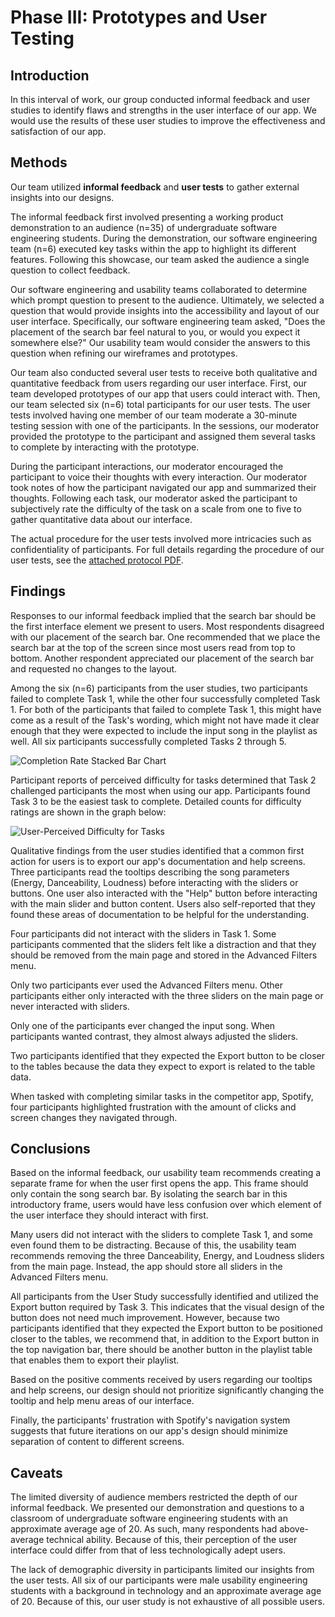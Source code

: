 # Phase III: Prototypes and User Testing

## Introduction

<!-- !!! Describe the general problem that the project is trying to
solve and the focus of this interval of work !!! -->

In this interval of work, our group conducted informal feedback and user
studies to identify flaws and strengths in the user interface of our
app. We would use the results of these user studies to improve the
effectiveness and satisfaction of our app.

## Methods

Our team utilized **informal feedback** and **user tests** to gather
external insights into our designs.

The informal feedback first involved presenting a working product
demonstration to an audience (n=35) of undergraduate software
engineering students. During the demonstration, our software
engineering team (n=6) executed key tasks within the app to highlight
its different features. Following this showcase, our team asked the
audience a single question to collect feedback.

Our software engineering and usability teams collaborated to determine
which prompt question to present to the audience. Ultimately, we
selected a question that would provide insights into the accessibility
and layout of our user interface. Specifically, our software
engineering team asked, "Does the placement of the search bar feel
natural to you, or would you expect it somewhere else?" Our usability
team would consider the answers to this question when refining our
wireframes and prototypes.

Our team also conducted several user tests to receive both qualitative
and quantitative feedback from users regarding our user interface.
First, our team developed prototypes of our app that users could
interact with. Then, our team selected six (n=6) total participants
for our user tests. The user tests involved having one member of our
team moderate a 30-minute testing session with one of the
participants. In the sessions, our moderator provided the
prototype to the participant and assigned them several tasks to
complete by interacting with the prototype.

During the participant interactions, our moderator encouraged the
participant to voice their thoughts with every interaction. Our
moderator took notes of how the participant navigated our app and
summarized their thoughts. Following each task, our moderator asked
the participant to subjectively rate the difficulty of the task on a
scale from one to five to gather quantitative data about our
interface.

The actual procedure for the user tests involved more intricacies such
as confidentiality of participants. For full details regarding the
procedure of our user tests, see the [attached protocol
PDF](protocol.pdf).

<!-- !!! Describe research methods you used to discover new insights,
which explains the purpose of each. Provide enough detail that someone
would be able to faithfully reproduce your research. Only include
research methods in here, not design documents/techniques/artifacts
!!! -->

## Findings

<!-- !!! For each research method, detail each of the findings to
clarify new discoveries of users' needs !!! -->

Responses to our informal feedback implied that the search bar should
be the first interface element we present to users. Most respondents
disagreed with our placement of the search bar. One recommended that
we place the search bar at the top of the screen since most users read
from top to bottom. Another respondent appreciated our placement of
the search bar and requested no changes to the layout.

Among the six (n=6) participants from the user studies, two
participants failed to complete Task 1, while the other four
successfully completed Task 1. For both of the participants that failed to complete Task 1, this might have come as a result of the Task's wording, which might not have made it clear enough that they were expected to include the input song in the playlist as well. All six participants successfully
completed Tasks 2 through 5.

![Completion Rate Stacked Bar
Chart](completion-count-stacked-bar-chart.png)

Participant reports of perceived difficulty for tasks determined that
Task 2 challenged participants the most when using our app.
Participants found Task 3 to be the easiest task to complete. Detailed
counts for difficulty ratings are shown in the graph below:

![User-Perceived Difficulty for
Tasks](diff-ratings-stacked-bar-chart.png)

Qualitative findings from the user studies identified that a common
first action for users is to export our app's documentation and help
screens. Three participants read the tooltips describing the song
parameters (Energy, Danceability, Loudness) before interacting with
the sliders or buttons. One user also interacted with the "Help"
button before interacting with the main slider and button content.
Users also self-reported that they found these areas of documentation
to be helpful for the understanding.

Four participants did not interact with the sliders in Task 1.
Some participants commented that the sliders felt like a distraction
and that they should be removed from the main page and stored in the
Advanced Filters menu.

Only two participants ever used the Advanced Filters menu. Other
participants either only interacted with the three sliders on the main
page or never interacted with sliders.

Only one of the participants ever changed the input song. When
participants wanted contrast, they almost always adjusted the sliders.

Two participants identified that they expected the Export button to be
closer to the tables because the data they expect to export is related
to the table data.

When tasked with completing similar tasks in the competitor app,
Spotify, four participants highlighted frustration with
the amount of clicks and screen changes they navigated through.

## Conclusions

<!-- !!! Discoveries derived from the methods and their findings.
Interpret how the findings translate into new insights into UX design
recommendations. Describe those recommendations and how they should
shape future work. In this section, include the new design
recommendations based on the latest user insights. !!! -->

Based on the informal feedback, our usability team recommends creating
a separate frame for when the user first opens the app. This frame
should only contain the song search bar. By isolating the search bar
in this introductory frame, users would have less confusion over which
element of the user interface they should interact with first.

Many users did not interact with the sliders to complete Task 1, and
some even found them to be distracting. Because of this, the usability
team recommends removing the three Danceability, Energy, and Loudness
sliders from the main page. Instead, the app should store all sliders
in the Advanced Filters menu.

All participants from the User Study successfully identified and
utilized the Export button required by Task 3. This indicates that the
visual design of the button does not need much improvement. However,
because two participants identified that they expected the Export
button to be positioned closer to the tables, we recommend that, in
addition to the Export button in the top navigation bar, there should
be another button in the playlist table that enables them to export
their playlist.

Based on the positive comments received by users regarding our
tooltips and help screens, our design should not prioritize
significantly changing the tooltip and help menu areas of our
interface.

Finally, the participants' frustration with Spotify's navigation
system suggests that future iterations on our app's design should
minimize separation of content to different screens.

## Caveats

The limited diversity of audience members restricted the depth of our
informal feedback. We presented our demonstration and questions to a
classroom of undergraduate software engineering students with an
approximate average age of 20. As such, many respondents had
above-average technical ability. Because of this, their perception of
the user interface could differ from that of less
technologically adept users.

The lack of demographic diversity in participants limited our insights
from the user tests. All six of our participants were male usability
engineering students with a background in technology and an
approximate average age of 20. Because of this, our user study is not
exhaustive of all possible users.

<!-- TODO: Add stimulations to the conclusions we made -->

<!-- !!! Considerations and/or limitations to the methods you chose
and the findings/conclusions drawn from them. In other words, give
warnings if there are limitations to your research such as not being
able to find enough users of a particular demographic, the methods not
being able to expose certain information, assumptions you made, etc.
!!! -->
